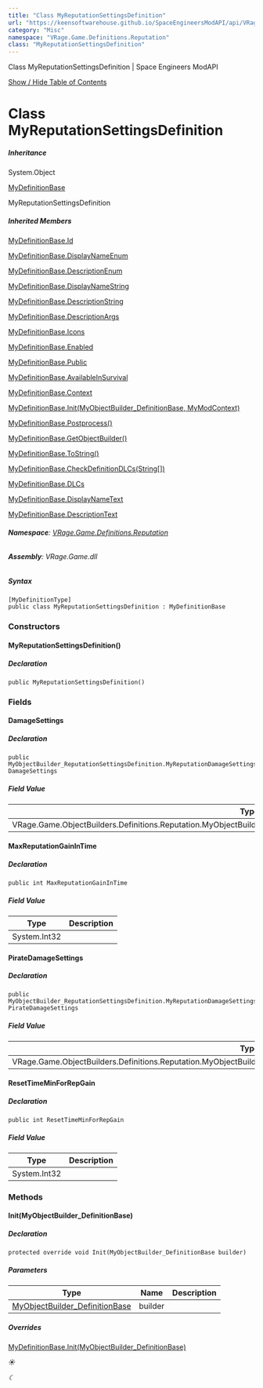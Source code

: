 ```yaml
---
title: "Class MyReputationSettingsDefinition"
url: "https://keensoftwarehouse.github.io/SpaceEngineersModAPI/api/VRage.Game.Definitions.Reputation.MyReputationSettingsDefinition.html"
category: "Misc"
namespace: "VRage.Game.Definitions.Reputation"
class: "MyReputationSettingsDefinition"
---
```


  Class MyReputationSettingsDefinition | Space Engineers ModAPI         

[Show / Hide Table of Contents](#sidetoggle)

# Class MyReputationSettingsDefinition

##### Inheritance

System.Object

[MyDefinitionBase](VRage.Game.MyDefinitionBase.html)

MyReputationSettingsDefinition

##### Inherited Members

[MyDefinitionBase.Id](VRage.Game.MyDefinitionBase.html#VRage_Game_MyDefinitionBase_Id)

[MyDefinitionBase.DisplayNameEnum](VRage.Game.MyDefinitionBase.html#VRage_Game_MyDefinitionBase_DisplayNameEnum)

[MyDefinitionBase.DescriptionEnum](VRage.Game.MyDefinitionBase.html#VRage_Game_MyDefinitionBase_DescriptionEnum)

[MyDefinitionBase.DisplayNameString](VRage.Game.MyDefinitionBase.html#VRage_Game_MyDefinitionBase_DisplayNameString)

[MyDefinitionBase.DescriptionString](VRage.Game.MyDefinitionBase.html#VRage_Game_MyDefinitionBase_DescriptionString)

[MyDefinitionBase.DescriptionArgs](VRage.Game.MyDefinitionBase.html#VRage_Game_MyDefinitionBase_DescriptionArgs)

[MyDefinitionBase.Icons](VRage.Game.MyDefinitionBase.html#VRage_Game_MyDefinitionBase_Icons)

[MyDefinitionBase.Enabled](VRage.Game.MyDefinitionBase.html#VRage_Game_MyDefinitionBase_Enabled)

[MyDefinitionBase.Public](VRage.Game.MyDefinitionBase.html#VRage_Game_MyDefinitionBase_Public)

[MyDefinitionBase.AvailableInSurvival](VRage.Game.MyDefinitionBase.html#VRage_Game_MyDefinitionBase_AvailableInSurvival)

[MyDefinitionBase.Context](VRage.Game.MyDefinitionBase.html#VRage_Game_MyDefinitionBase_Context)

[MyDefinitionBase.Init(MyObjectBuilder\_DefinitionBase, MyModContext)](VRage.Game.MyDefinitionBase.html#VRage_Game_MyDefinitionBase_Init_VRage_Game_MyObjectBuilder_DefinitionBase_VRage_Game_MyModContext_)

[MyDefinitionBase.Postprocess()](VRage.Game.MyDefinitionBase.html#VRage_Game_MyDefinitionBase_Postprocess)

[MyDefinitionBase.GetObjectBuilder()](VRage.Game.MyDefinitionBase.html#VRage_Game_MyDefinitionBase_GetObjectBuilder)

[MyDefinitionBase.ToString()](VRage.Game.MyDefinitionBase.html#VRage_Game_MyDefinitionBase_ToString)

[MyDefinitionBase.CheckDefinitionDLCs(String\[\])](VRage.Game.MyDefinitionBase.html#VRage_Game_MyDefinitionBase_CheckDefinitionDLCs_System_String___)

[MyDefinitionBase.DLCs](VRage.Game.MyDefinitionBase.html#VRage_Game_MyDefinitionBase_DLCs)

[MyDefinitionBase.DisplayNameText](VRage.Game.MyDefinitionBase.html#VRage_Game_MyDefinitionBase_DisplayNameText)

[MyDefinitionBase.DescriptionText](VRage.Game.MyDefinitionBase.html#VRage_Game_MyDefinitionBase_DescriptionText)

###### **Namespace**: [VRage.Game.Definitions.Reputation](VRage.Game.Definitions.Reputation.html)

###### **Assembly**: VRage.Game.dll

##### Syntax

```
[MyDefinitionType]
public class MyReputationSettingsDefinition : MyDefinitionBase
```

### Constructors

#### MyReputationSettingsDefinition()

##### Declaration

```
public MyReputationSettingsDefinition()
```

### Fields

#### DamageSettings

##### Declaration

```
public MyObjectBuilder_ReputationSettingsDefinition.MyReputationDamageSettings DamageSettings
```

##### Field Value

| Type | Description |
| --- | --- |
| VRage.Game.ObjectBuilders.Definitions.Reputation.MyObjectBuilder\_ReputationSettingsDefinition.MyReputationDamageSettings |     |

#### MaxReputationGainInTime

##### Declaration

```
public int MaxReputationGainInTime
```

##### Field Value

| Type | Description |
| --- | --- |
| System.Int32 |     |

#### PirateDamageSettings

##### Declaration

```
public MyObjectBuilder_ReputationSettingsDefinition.MyReputationDamageSettings PirateDamageSettings
```

##### Field Value

| Type | Description |
| --- | --- |
| VRage.Game.ObjectBuilders.Definitions.Reputation.MyObjectBuilder\_ReputationSettingsDefinition.MyReputationDamageSettings |     |

#### ResetTimeMinForRepGain

##### Declaration

```
public int ResetTimeMinForRepGain
```

##### Field Value

| Type | Description |
| --- | --- |
| System.Int32 |     |

### Methods

#### Init(MyObjectBuilder\_DefinitionBase)

##### Declaration

```
protected override void Init(MyObjectBuilder_DefinitionBase builder)
```

##### Parameters

| Type | Name | Description |
| --- | --- | --- |
| [MyObjectBuilder\_DefinitionBase](VRage.Game.MyObjectBuilder_DefinitionBase.html) | builder |     |

##### Overrides

[MyDefinitionBase.Init(MyObjectBuilder\_DefinitionBase)](VRage.Game.MyDefinitionBase.html#VRage_Game_MyDefinitionBase_Init_VRage_Game_MyObjectBuilder_DefinitionBase_)

_☀_

_☾_